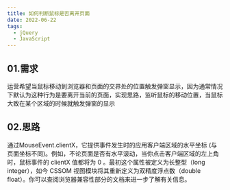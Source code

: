 ```yaml
---
title: 如何判断鼠标是否离开页面
date: 2022-06-22
tags:
  - jQuery
  - JavaScript
---
```

<!-- more -->

## 01.需求

运营希望当鼠标移动到浏览器和页面的交界处的位置触发弹窗显示，因为通常情况下默认为这种行为是要离开当前的页面，实现思路，监听鼠标的移动位置，当鼠标大致在某个区域的时候就触发弹窗的显示

## 02.思路

通过MouseEvent.clientX，它提供事件发生时的应用客户端区域的水平坐标 (与页面坐标不同)。例如，不论页面是否有水平滚动，当你点击客户端区域的左上角时，鼠标事件的 clientX 值都将为 0 。最初这个属性被定义为长整型（long integer），如今 CSSOM 视图模块将其重新定义为双精度浮点数（double float）。你可以查阅浏览器兼容性部分的文档来进一步了解有关信息。
